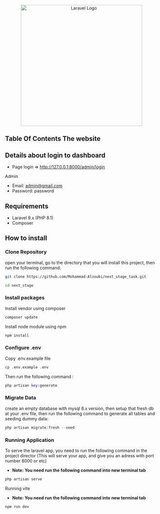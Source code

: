 <p align="center"><a href="https://laravel.com" target="_blank"><img src="https://raw.githubusercontent.com/laravel/art/master/logo-lockup/5%20SVG/2%20CMYK/1%20Full%20Color/laravel-logolockup-cmyk-red.svg" width="400" alt="Laravel Logo"></a></p>

## Table Of Contents The website

## Details about login to dashboard
- Page login => http://127.0.0.1:8000/admin/login

Admin
- Email: admin@gmail.com
- Password: password


## Requirements
- Laravel 9.x (PHP 8.1)
- Composer

## How to install

### Clone Repository
open your terminal, go to the directory that you will install this project, then run the following command:

```bash
git clone https://github.com/Mohammad-Alzoubi/next_stage_task.git

cd next_stage 
```

### Install packages
Install vendor using composer

```bash
composer update
```

Install node module using npm

```bash
npm install
```

### Configure .env
Copy .env.example file

```bash
cp .env.example .env
```

Then run the following command :

```php
php artisan key:generate
```

### Migrate Data
create an empty database with mysql 8.x version, then setup that fresh db at your .env file, then run the following command to generate all tables and seeding dummy data:

```php
php artisan migrate:fresh --seed
```





### Running Application
To serve the laravel app, you need to run the following command in the project director (This will serve your app, and give you an adress with port number 8000 or etc)
- **Note: You need run the following command into new terminal tab**

```php
php artisan serve
```

Running vite
- **Note: You need run the following command into new terminal tab**

```bash
npm run dev
```



